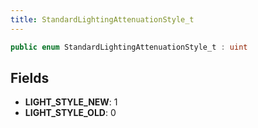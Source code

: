 ```yaml
---
title: StandardLightingAttenuationStyle_t
---
```


```csharp
public enum StandardLightingAttenuationStyle_t : uint
```

## Fields

- **LIGHT_STYLE_NEW**: 1
- **LIGHT_STYLE_OLD**: 0

